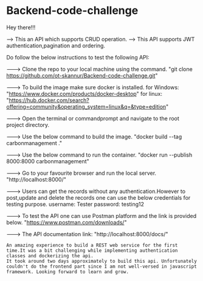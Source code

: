 # Backend-code-challenge
Hey there!!!

--> This an API which supports CRUD operation.
--> This API supports JWT authentication,pagination and ordering.

Do follow the below instructions to test the following API:

---> Clone the repo to your local machine using the command.
    "git clone https://github.com/ot-skannur/Backend-code-challenge.git"

---> To build the image make sure docker is installed.
     for Windows:  "https://www.docker.com/products/docker-desktop"
     for linux:    "https://hub.docker.com/search?offering=community&operating_system=linux&q=&type=edition"

---> Open the terminal or commandprompt and navigate to the root project directory.

---> Use the below command to build the image.
     "docker build --tag carbonmanagement ."

---> Use the below command to run the container.
     "docker run --publish 8000:8000 carbonmanagement"

---> Go to your favourite browser and run the local server.
      "http://localhost:8000/"

---> Users can get the records without any authentication.However to post,update and delete the records one 
     can use the below credentials for testing purpose.
         username: Tester
         password: testing12

---> To test the API one can use Postman platform and the link is provided below.
     "https://www.postman.com/downloads/"

---> The API documentation link:  "http://localhost:8000/docs/"



    An amazing experience to build a REST web service for the first time.It was a bit challenging while implementing authentication classes and dockerizing the api.
    It took around two days approximately to build this api. Unfortunately couldn't do the frontend part since I am not well-versed in javascript framework. Looking forward to learn and grow.
